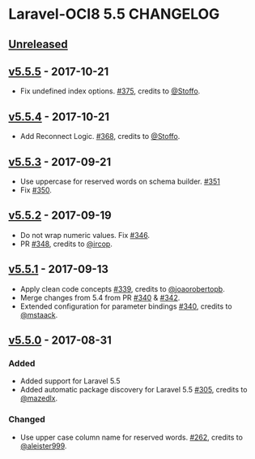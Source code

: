 # Laravel-OCI8 5.5 CHANGELOG

## [Unreleased]

## [v5.5.5] - 2017-10-21
- Fix undefined index options. [#375], credits to [@Stoffo](https://github.com/reyvhernandez).

## [v5.5.4] - 2017-10-21
- Add Reconnect Logic. [#368], credits to [@Stoffo](https://github.com/Stoffo). 

## [v5.5.3] - 2017-09-21
- Use uppercase for reserved words on schema builder. [#351]
- Fix [#350].

## [v5.5.2] - 2017-09-19
- Do not wrap numeric values. Fix [#346]. 
- PR [#348], credits to [@ircop](https://github.com/ircop).

## [v5.5.1] - 2017-09-13
- Apply clean code concepts [#339], credits to [@joaorobertopb](https://github.com/joaorobertopb).
- Merge changes from 5.4 from PR [#340] & [#342].
- Extended configuration for parameter bindings [#340], credits to [@mstaack](https://github.com/mstaack).

## [v5.5.0] - 2017-08-31
### Added
- Added support for Laravel 5.5
- Added automatic package discovery for Laravel 5.5 [#305], credits to [@mazedlx](https://github.com/mazedlx).

### Changed
- Use upper case column name for reserved words. [#262], credits to [@aleister999](https://github.com/aleister999).

[Unreleased]: https://github.com/yajra/laravel-oci8/compare/v5.5.5...5.5
[v5.5.5]: https://github.com/yajra/laravel-oci8/compare/v5.5.4...v5.5.5
[v5.5.4]: https://github.com/yajra/laravel-oci8/compare/v5.5.3...v5.5.4
[v5.5.3]: https://github.com/yajra/laravel-oci8/compare/v5.5.2...v5.5.3
[v5.5.2]: https://github.com/yajra/laravel-oci8/compare/v5.5.1...v5.5.2
[v5.5.1]: https://github.com/yajra/laravel-oci8/compare/v5.5.0...v5.5.1
[v5.5.0]: https://github.com/yajra/laravel-oci8/compare/v5.4.18...v5.5.0

[#375]: https://github.com/yajra/laravel-oci8/pull/375
[#368]: https://github.com/yajra/laravel-oci8/pull/368
[#351]: https://github.com/yajra/laravel-oci8/pull/351
[#350]: https://github.com/yajra/laravel-oci8/issue/350
[#348]: https://github.com/yajra/laravel-oci8/pull/348
[#346]: https://github.com/yajra/laravel-oci8/pull/346
[#342]: https://github.com/yajra/laravel-oci8/pull/342
[#340]: https://github.com/yajra/laravel-oci8/pull/340
[#339]: https://github.com/yajra/laravel-oci8/pull/339
[#305]: https://github.com/yajra/laravel-oci8/pull/305
[#262]: https://github.com/yajra/laravel-oci8/pull/262
